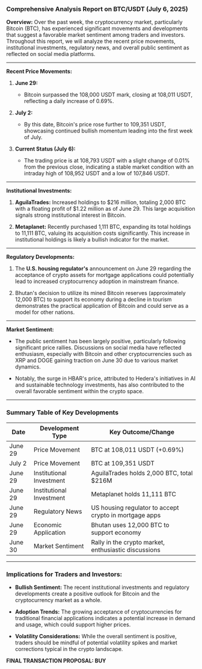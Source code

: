 ### Comprehensive Analysis Report on BTC/USDT (July 6, 2025)

**Overview:**
Over the past week, the cryptocurrency market, particularly Bitcoin (BTC), has experienced significant movements and developments that suggest a favorable market sentiment among traders and investors. Throughout this report, we will analyze the recent price movements, institutional investments, regulatory news, and overall public sentiment as reflected on social media platforms.

---

**Recent Price Movements:**
1. **June 29:**
   - Bitcoin surpassed the 108,000 USDT mark, closing at 108,011 USDT, reflecting a daily increase of 0.69%.
  
2. **July 2:**
   - By this date, Bitcoin's price rose further to 109,351 USDT, showcasing continued bullish momentum leading into the first week of July.

3. **Current Status (July 6):**
   - The trading price is at 108,793 USDT with a slight change of 0.01% from the previous close, indicating a stable market condition with an intraday high of 108,952 USDT and a low of 107,846 USDT.

---

**Institutional Investments:**
1. **AguilaTrades:** Increased holdings to $216 million, totaling 2,000 BTC with a floating profit of $1.22 million as of June 29. This large acquisition signals strong institutional interest in Bitcoin.
  
2. **Metaplanet:** Recently purchased 1,111 BTC, expanding its total holdings to 11,111 BTC, valuing its acquisition costs significantly. This increase in institutional holdings is likely a bullish indicator for the market.

---

**Regulatory Developments:**
1. The **U.S. housing regulator's** announcement on June 29 regarding the acceptance of crypto assets for mortgage applications could potentially lead to increased cryptocurrency adoption in mainstream finance. 

2. Bhutan's decision to utilize its mined Bitcoin reserves (approximately 12,000 BTC) to support its economy during a decline in tourism demonstrates the practical application of Bitcoin and could serve as a model for other nations.

---

**Market Sentiment:**
- The public sentiment has been largely positive, particularly following significant price rallies. Discussions on social media have reflected enthusiasm, especially with Bitcoin and other cryptocurrencies such as XRP and DOGE gaining traction on June 30 due to various market dynamics.

- Notably, the surge in HBAR's price, attributed to Hedera's initiatives in AI and sustainable technology investments, has also contributed to the overall favorable sentiment within the crypto space.

---

### Summary Table of Key Developments

| Date       | Development Type             | Key Outcome/Change                                      |
|------------|-------------------------------|-------------------------------------------------------|
| June 29    | Price Movement                | BTC at 108,011 USDT (+0.69%)                          |
| July 2     | Price Movement                | BTC at 109,351 USDT                                   |
| June 29    | Institutional Investment       | AguilaTrades holds 2,000 BTC, total $216M            |
| June 29    | Institutional Investment       | Metaplanet holds 11,111 BTC                           |
| June 29    | Regulatory News               | US housing regulator to accept crypto in mortgage apps |
| June 29    | Economic Application           | Bhutan uses 12,000 BTC to support economy             |
| June 30    | Market Sentiment              | Rally in the crypto market, enthusiastic discussions   |

---

### Implications for Traders and Investors:

- **Bullish Sentiment:** The recent institutional investments and regulatory developments create a positive outlook for Bitcoin and the cryptocurrency market as a whole.
  
- **Adoption Trends:** The growing acceptance of cryptocurrencies for traditional financial applications indicates a potential increase in demand and usage, which could support higher prices.

- **Volatility Considerations:** While the overall sentiment is positive, traders should be mindful of potential volatility spikes and market corrections typical in the crypto landscape.

**FINAL TRANSACTION PROPOSAL: BUY**